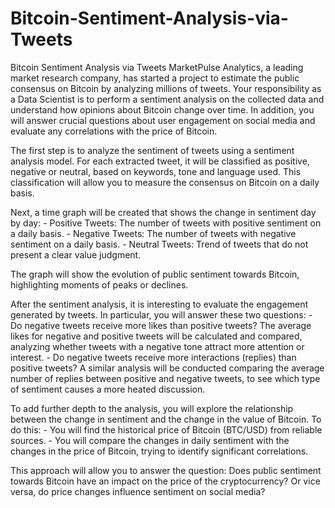 # Bitcoin-Sentiment-Analysis-via-Tweets

Bitcoin Sentiment Analysis via Tweets
MarketPulse Analytics, a leading market research company, has started a project to estimate the public consensus on Bitcoin by analyzing millions of tweets. Your responsibility as a Data Scientist is to perform a sentiment analysis on the collected data and understand how opinions about Bitcoin change over time. In addition, you will answer crucial questions about user engagement on social media and evaluate any correlations with the price of Bitcoin.

The first step is to analyze the sentiment of tweets using a sentiment analysis model. For each extracted tweet, it will be classified as positive, negative or neutral, based on keywords, tone and language used. This classification will allow you to measure the consensus on Bitcoin on a daily basis.

Next, a time graph will be created that shows the change in sentiment day by day: - Positive Tweets: The number of tweets with positive sentiment on a daily basis. - Negative Tweets: The number of tweets with negative sentiment on a daily basis. - Neutral Tweets: Trend of tweets that do not present a clear value judgment.

The graph will show the evolution of public sentiment towards Bitcoin, highlighting moments of peaks or declines.

After the sentiment analysis, it is interesting to evaluate the engagement generated by tweets. In particular, you will answer these two questions: - Do negative tweets receive more likes than positive tweets? The average likes for negative and positive tweets will be calculated and compared, analyzing whether tweets with a negative tone attract more attention or interest. - Do negative tweets receive more interactions (replies) than positive tweets? A similar analysis will be conducted comparing the average number of replies between positive and negative tweets, to see which type of sentiment causes a more heated discussion.

To add further depth to the analysis, you will explore the relationship between the change in sentiment and the change in the value of Bitcoin. To do this: - You will find the historical price of Bitcoin (BTC/USD) from reliable sources. - You will compare the changes in daily sentiment with the changes in the price of Bitcoin, trying to identify significant correlations.

This approach will allow you to answer the question: Does public sentiment towards Bitcoin have an impact on the price of the cryptocurrency? Or vice versa, do price changes influence sentiment on social media?
